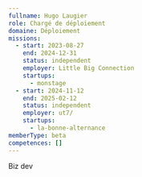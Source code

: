 ```yaml
---
fullname: Hugo Laugier
role: Chargé de déploiement
domaine: Déploiement
missions:
  - start: 2023-08-27
    end: 2024-12-31
    status: independent
    employer: Little Big Connection
    startups:
      - monstage
  - start: 2024-11-12
    end: 2025-02-12
    status: independent
    employer: ut7/
    startups:
      - la-bonne-alternance
memberType: beta
competences: []
---
```

Biz dev